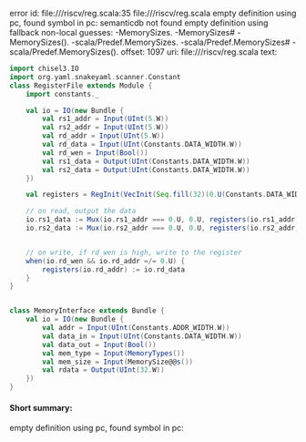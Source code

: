 error id: file://<WORKSPACE>/riscv/reg.scala:35
file://<WORKSPACE>/riscv/reg.scala
empty definition using pc, found symbol in pc: 
semanticdb not found
empty definition using fallback
non-local guesses:
	 -MemorySizes.
	 -MemorySizes#
	 -MemorySizes().
	 -scala/Predef.MemorySizes.
	 -scala/Predef.MemorySizes#
	 -scala/Predef.MemorySizes().
offset: 1097
uri: file://<WORKSPACE>/riscv/reg.scala
text:
```scala
import chisel3.IO
import org.yaml.snakeyaml.scanner.Constant
class RegisterFile extends Module {
	import constants._

	val io = IO(new Bundle {
		val rs1_addr = Input(UInt(5.W))
		val rs2_addr = Input(UInt(5.W))
		val rd_addr = Input(UInt(5.W))
		val rd_data = Input(UInt(Constants.DATA_WIDTH.W))
		val rd_wen = Input(Bool())
		val rs1_data = Output(UInt(Constants.DATA_WIDTH.W))
		val rs2_data = Output(UInt(Constants.DATA_WIDTH.W))
	})

	val registers = RegInit(VecInit(Seq.fill(32)(0.U(Constants.DATA_WIDTH.W))))

	// on read, output the data
	io.rs1_data := Mux(io.rs1_addr === 0.U, 0.U, registers(io.rs1_addr))
	io.rs2_data := Mux(io.rs2_addr === 0.U, 0.U, registers(io.rs2_addr))


	// on write, if rd_wen is high, write to the register
	when(io.rd_wen && io.rd_addr =/= 0.U) {
		registers(io.rd_addr) := io.rd_data
	}
}


class MemoryInterface extends Bundle {
	val io = IO(new Bundle {
		val addr = Input(UInt(Constants.ADDR_WIDTH.W))
		val data_in = Input(UInt(Constants.DATA_WIDTH.W))
		val data_out = Input(Bool())
		val mem_type = Input(MemoryTypes())
		val mem_size = Input(MemorySize@@s())
		val rdata = Output(UInt(32.W))
	})
}
```


#### Short summary: 

empty definition using pc, found symbol in pc: 